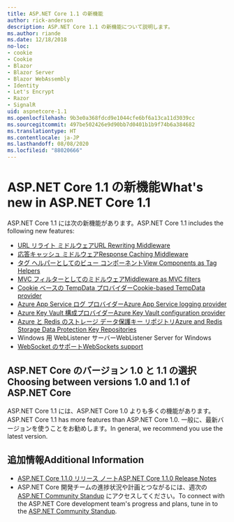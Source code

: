 ```yaml
---
title: ASP.NET Core 1.1 の新機能
author: rick-anderson
description: ASP.NET Core 1.1 の新機能について説明します。
ms.author: riande
ms.date: 12/18/2018
no-loc:
- cookie
- Cookie
- Blazor
- Blazor Server
- Blazor WebAssembly
- Identity
- Let's Encrypt
- Razor
- SignalR
uid: aspnetcore-1.1
ms.openlocfilehash: 9b3e0a368fdcd9e1044cfe6bf6a13ca11d3039cc
ms.sourcegitcommit: 497be502426e9d90bb7d0401b1b9f74b6a384682
ms.translationtype: HT
ms.contentlocale: ja-JP
ms.lasthandoff: 08/08/2020
ms.locfileid: "88020666"
---
```

# <a name="whats-new-in-aspnet-core-11"></a><span data-ttu-id="4ec72-103">ASP.NET Core 1.1 の新機能</span><span class="sxs-lookup"><span data-stu-id="4ec72-103">What's new in ASP.NET Core 1.1</span></span>

<span data-ttu-id="4ec72-104">ASP.NET Core 1.1 には次の新機能があります。</span><span class="sxs-lookup"><span data-stu-id="4ec72-104">ASP.NET Core 1.1 includes the following new features:</span></span>

- [<span data-ttu-id="4ec72-105">URL リライト ミドルウェア</span><span class="sxs-lookup"><span data-stu-id="4ec72-105">URL Rewriting Middleware</span></span>](xref:fundamentals/url-rewriting)
- [<span data-ttu-id="4ec72-106">応答キャッシュ ミドルウェア</span><span class="sxs-lookup"><span data-stu-id="4ec72-106">Response Caching Middleware</span></span>](xref:performance/caching/middleware)
- [<span data-ttu-id="4ec72-107">タグ ヘルパーとしてのビュー コンポーネント</span><span class="sxs-lookup"><span data-stu-id="4ec72-107">View Components as Tag Helpers</span></span>](xref:mvc/views/view-components#invoking-a-view-component-as-a-tag-helper)
- [<span data-ttu-id="4ec72-108">MVC フィルターとしてのミドルウェア</span><span class="sxs-lookup"><span data-stu-id="4ec72-108">Middleware as MVC filters</span></span>](xref:mvc/controllers/filters#using-middleware-in-the-filter-pipeline)
- [<span data-ttu-id="4ec72-109">Cookie ベースの TempData プロバイダー</span><span class="sxs-lookup"><span data-stu-id="4ec72-109">Cookie-based TempData provider</span></span>](xref:fundamentals/app-state#tempdata)
- [<span data-ttu-id="4ec72-110">Azure App Service ログ プロバイダー</span><span class="sxs-lookup"><span data-stu-id="4ec72-110">Azure App Service logging provider</span></span>](xref:fundamentals/logging/index#azure-app-service-provider)
- [<span data-ttu-id="4ec72-111">Azure Key Vault 構成プロバイダー</span><span class="sxs-lookup"><span data-stu-id="4ec72-111">Azure Key Vault configuration provider</span></span>](xref:security/key-vault-configuration)
- [<span data-ttu-id="4ec72-112">Azure と Redis のストレージ データ保護キー リポジトリ</span><span class="sxs-lookup"><span data-stu-id="4ec72-112">Azure and Redis Storage Data Protection Key Repositories</span></span>](xref:security/data-protection/implementation/key-storage-providers)
- <span data-ttu-id="4ec72-113">Windows 用 WebListener サーバー</span><span class="sxs-lookup"><span data-stu-id="4ec72-113">WebListener Server for Windows</span></span>
- [<span data-ttu-id="4ec72-114">WebSocket のサポート</span><span class="sxs-lookup"><span data-stu-id="4ec72-114">WebSockets support</span></span>](xref:fundamentals/websockets)

## <a name="choosing-between-versions-10-and-11-of-aspnet-core"></a><span data-ttu-id="4ec72-115">ASP.NET Core のバージョン 1.0 と 1.1 の選択</span><span class="sxs-lookup"><span data-stu-id="4ec72-115">Choosing between versions 1.0 and 1.1 of ASP.NET Core</span></span>

<span data-ttu-id="4ec72-116">ASP.NET Core 1.1 には、ASP.NET Core 1.0 よりも多くの機能があります。</span><span class="sxs-lookup"><span data-stu-id="4ec72-116">ASP.NET Core 1.1 has more features than ASP.NET Core 1.0.</span></span> <span data-ttu-id="4ec72-117">一般に、最新バージョンを使うことをお勧めします。</span><span class="sxs-lookup"><span data-stu-id="4ec72-117">In general, we recommend you use the latest version.</span></span>

## <a name="additional-information"></a><span data-ttu-id="4ec72-118">追加情報</span><span class="sxs-lookup"><span data-stu-id="4ec72-118">Additional Information</span></span>

- [<span data-ttu-id="4ec72-119">ASP.NET Core 1.1.0 リリース ノート</span><span class="sxs-lookup"><span data-stu-id="4ec72-119">ASP.NET Core 1.1.0 Release Notes</span></span>](https://github.com/dotnet/aspnetcore/releases/tag/1.1.0)
- <span data-ttu-id="4ec72-120">ASP.NET Core 開発チームの進捗状況や計画とつながるには、週次の [ASP.NET Community Standup](https://live.asp.net/) にアクセスしてください。</span><span class="sxs-lookup"><span data-stu-id="4ec72-120">To connect with the ASP.NET Core development team's progress and plans, tune in to the [ASP.NET Community Standup](https://live.asp.net/).</span></span>
